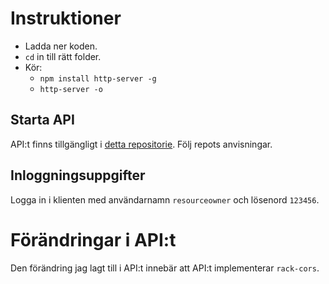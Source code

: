 # Instruktioner
* Ladda ner koden.
* `cd` in till rätt folder.
* Kör:
   * `npm install http-server -g`
   * `http-server -o`

## Starta API
API:t finns tillgängligt i [detta repositorie](https://github.com/lw222gu/1dv450-lw222gu-API). Följ repots anvisningar.

## Inloggningsuppgifter
Logga in i klienten med användarnamn `resourceowner` och lösenord `123456`.

# Förändringar i API:t
Den förändring jag lagt till i API:t innebär att API:t implementerar `rack-cors`.
